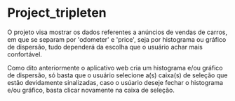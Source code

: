 # Project_tripleten
O projeto visa mostrar os dados referentes a anúncios de vendas de carros, em que se separam por 'odometer' e 'price', seja por histograma ou gráfico de dispersão, tudo dependerá da escolha que o usuário achar mais confortável.

Como dito anteriormente o aplicativo web cria um histograma e/ou gráfico de dispersão, só basta que o usuário selecione a(s) caixa(s) de seleção que estão devidamente sinalizadas, caso o usúario deseje fechar o histograma e/ou gráfico, basta clicar novamente na caixa de seleção.